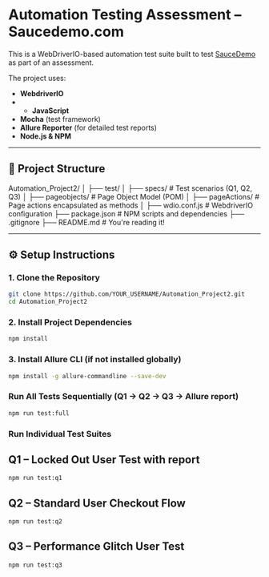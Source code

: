 #  Automation Testing Assessment – Saucedemo.com

This is a WebDriverIO-based automation test suite built to test [SauceDemo](https://www.saucedemo.com/) as part of an assessment.

The project uses:

- **WebdriverIO**
- - **JavaScript**
- **Mocha** (test framework)
- **Allure Reporter** (for detailed test reports)
- **Node.js & NPM**

---

## 📁 Project Structure
Automation_Project2/
│
├── test/
│ ├── specs/ # Test scenarios (Q1, Q2, Q3)
│ ├── pageobjects/ # Page Object Model (POM)
│ ├── pageActions/ # Page actions encapsulated as methods
│
├── wdio.conf.js # WebdriverIO configuration
├── package.json # NPM scripts and dependencies
├── .gitignore
├── README.md # You're reading it!

---

## ⚙️ Setup Instructions

### 1. Clone the Repository

```bash
git clone https://github.com/YOUR_USERNAME/Automation_Project2.git
cd Automation_Project2
```
### 2. Install Project Dependencies
```bash
npm install
```
### 3. Install Allure CLI (if not installed globally)
```bash
npm install -g allure-commandline --save-dev
```
### Run All Tests Sequentially (Q1 → Q2 → Q3 → Allure report)
```bash
npm run test:full
```
### Run Individual Test Suites
## Q1 – Locked Out User Test with report
```bash
npm run test:q1
```
## Q2 – Standard User Checkout Flow
```bash
npm run test:q2
```
## Q3 – Performance Glitch User Test
```bash
npm run test:q3
```
